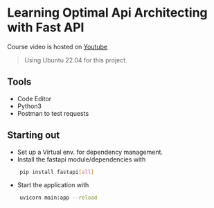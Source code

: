 # Learning Optimal Api Architecting with Fast API

Course video is hosted on [Youtube](https://youtu.be/0sOvCWFmrtA?list=PL1rYsxRTxo1KBas9ljQv999UGGfRKx7VP)

> Using Ubuntu 22.04 for this project.

## Tools

- Code Editor
- Python3
- Postman to test requests

## Starting out

- Set up a Virtual env. for dependency management.
- Install the fastapi module/dependencies with

``` Bash
    pip install fastapi[all]
```

- Start the application with

``` Bash
    uvicorn main:app --reload

```

